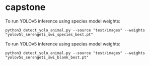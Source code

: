 # capstone

To run YOLOv5 inference using species model weights:

````
python3 detect_yolo_animal.py --source "test/images" --weights "yolov5l_serengeti_swi_species_best.pt"
````

To run YOLOv5 inference using species model weights:

````
python3 detect_yolo_animal.py --source "test/images" --weights "yolov5s_serengeti_swi_blank_best.pt"
````
